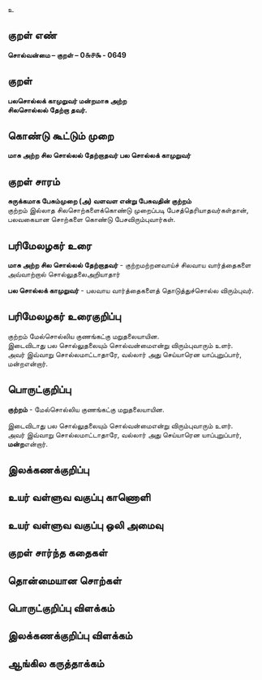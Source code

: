 உ

## குறள் எண் 

**சொல்வன்மை – குறள் – 0௬௪௯ - 0649**  

## குறள் 

**பலசொல்லக் காமுறுவர் மன்றமாசு அற்ற  
சிலசொல்லல் தேற்றா தவர்.**  

## கொண்டு கூட்டும் முறை

**மாசு அற்ற சில சொல்லல் தேற்றாதவர் பல சொல்லக் காமுறுவர்** 

## குறள் சாரம் 

**சுருக்கமாக பேசும்முறை (அ) வளவள என்று பேசுவதின் குற்றம்**  
குற்றம் இல்லாத சிலசொற்களைக்கொண்டு முறைப்படி பேசத்தெரியாதவர்கள்தான்,   
பலவகையான சொற்களை கொண்டு பேசவிரும்புவார்கள்.  

## பரிமேலழகர் உரை

**மாசு அற்ற சில சொல்லல் தேற்றாதவர்** - குற்றமற்றனவாய்ச் சிலவாய வார்த்தைகளை அவ்வாற்றால் சொல்லுதலைஅறியாதார்  

**பல சொல்லக் காமுறுவர்** - பலவாய வார்த்தைகளைத் தொடுத்துச்சொல்ல விரும்புவர். 

## பரிமேலழகர் உரைகுறிப்பு   

குற்றம் மேல்சொல்லிய குணங்கட்கு மறுதலையாயின.  
இடைவிடாது பல சொல்லுதலையும் சொல்வன்மைஎன்று விரும்புவாரும் உளர்.  
அவர் இவ்வாறு சொல்லமாட்டாதாரே, வல்லார் அது செய்யாரென யாப்புறுப்பார், மன்றஎன்றார்.    

## பொருட்குறிப்பு 

**குற்றம்** - மேல்சொல்லிய குணங்கட்கு மறுதலையாயின.  

இடைவிடாது பல சொல்லுதலையும் சொல்வன்மைஎன்று விரும்புவாரும் உளர்.  
அவர் இவ்வாறு சொல்லமாட்டாதாரே, வல்லார் அது செய்யாரென யாப்புறுப்பார், **மன்ற**என்றார்.    

## இலக்கணக்குறிப்பு  


## உயர் வள்ளுவ வகுப்பு காணொளி


## உயர் வள்ளுவ வகுப்பு ஒலி அமைவு 

 
## குறள் சார்ந்த கதைகள் 


## தொன்மையான சொற்கள்


## பொருட்குறிப்பு விளக்கம்


## இலக்கணக்குறிப்பு விளக்கம்


## ஆங்கில கருத்தாக்கம் 


